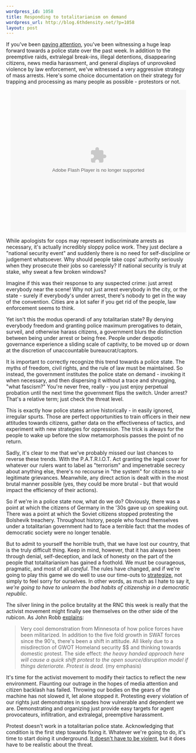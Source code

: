 ```yaml
--- 
wordpress_id: 1058
title: Responding to totalitarianism on demand
wordpress_url: http://blog.6thdensity.net/?p=1058
layout: post
---
```

<p>If you've been <a href="http://tc.indymedia.org/">paying attention</a>, you've been witnessing a huge leap forward towards a police state over the past week. In addition to the preemptive raids, extralegal break-ins, illegal detentions, disappearing citizens, news media harassment, and general displays of unprovoked violence by law enforcement, we've witnessed a very aggressive strategy of mass arrests.  Here's some choice documentation on their strategy for trapping and processing as many people as possible - protestors or not.</p>
<div align=center><embed src="http://blip.tv/play/AcuPUIWBOg" type="application/x-shockwave-flash" width="480" height="390" allowscriptaccess="always" allowfullscreen="true"></embed></div>
<p>While apologists for cops may represent indiscriminate arrests as necessary, it's actually incredibly sloppy police work. They just declare a "national security event" and suddenly there is no need for self-discipline or judgement whatsoever. Why should people take cops' authority seriously when they prosecute their jobs so carelessly? If national security is truly at stake, why sweat a few broken windows?</p>
<p>Imagine if this was their response to any suspected crime: just arrest everybody near the scene!  Why not just arrest everybody in the city, or the state - surely if everybody's under arrest, there's nobody to get in the way of the convention. Cities are a lot safer if you get rid of the people, law enforcement seems to think.<!--more--></p>
<p>Yet isn't this the modus operandi of any totalitarian state? By denying everybody freedom and granting police maximum prerogatives to detain, surveil, and otherwise harass citizens, a government blurs the distinction between being under arrest or being free.  People under despotic governance experience a sliding scale of captivity, to be moved up or down at the discretion of unaccountable bureaucrat/captors. </p>
<p>It is important to correctly recognize this trend towards a police state.  The myths of freedom, civil rights, and the rule of law must be maintained.  So instead, the government institutes the police state on demand - invoking it when necessary, and then dispersing it without a trace and shrugging, "what fascism?" You're never free, really - you just enjoy perpetual probation until the next time the government flips the switch.  Under arrest?  That's a relative term; just check the threat level.</p>
<p>This is exactly how police states arrive historically - in easily ignored, irregular spurts.  Those are perfect opportunities to train officers in their new attitudes towards citizens, gather data on the effectiveness of tactics, and experiment with new strategies for oppression. The trick is always for the people to wake up before the slow metamorphosis passes the point of no return.</p>
<p>Sadly, it's clear to me that we've probably missed our last chances to reverse these trends.  With the P.A.T.R.I.O.T. Act granting the legal cover for whatever our rulers want to label as "terrorism" and impenetrable secrecy about anything else, there's no recourse in "the system" for citizens to air legitimate grievances. Meanwhile, any direct action is dealt with in the most brutal manner possible (yes, they could be more brutal - but that would impact the efficiency of their actions).</p>
<p>So if we're in a police state now, what do we do?  Obviously, there was a point at which the citizens of Germany in the '30s gave up on speaking out.  There was a point at which the Soviet citizens stopped protesting the Bolshevik treachery. Throughout history, people who found themselves under a totalitarian government had to face a terrible fact: that the modes of democratic society were no longer tenable.</p><p>But to admit to yourself the horrible truth, that we have lost our country, that is the truly difficult thing.  Keep in mind, however, that it has always been through denial, self-deception, and lack of honesty on the part of the people that totalitarianism has gained a foothold.  We must be courageous, pragmatic, and most of all <em>careful</em>. The rules have changed, and if we're going to play this game we do well to use our time-outs to <a href="http://anarchistnews.org/?q=node/4857">strategize</a>, not simply to feel sorry for ourselves.  In other words, as much as I hate to say it, <em>we're going to have to unlearn the bad habits of citizenship in a democratic republic</em>.</p>
<p>The silver lining in the police brutality at the RNC this week is really that the activist movement might finally see themselves on the other side of the rubicon.  As John Robb <a href="http://globalguerrillas.typepad.com/johnrobb/2008/09/the-militarizat.html">explains</a>:</p><blockquote><p>Very cool demonstration from Minnesota of how police forces have been militarized. In addition to the five fold growth in SWAT forces since the 90's, there's been a shift in attitude. All likely due to a misdirection of GWOT Homeland security $$ and thinking towards domestic protest. The side effect: <em>the heavy handed approach here will cause a quick shift protest to the open source/disruption model if things deteriorate. Protest is dead.</em> (my emphasis)</p></blockquote>
<p>It's time for the activist movement to modify their tactics to reflect the new environment.  Flaunting our outrage in the hopes of media attention and citizen backlash has failed.  Throwing our bodies on the gears of the machine has not slowed it, let alone stopped it.  Protesting every violation of our rights just demonstrates in spades how vulnerable and dependent we are. Demonstrating and organizing just provide easy targets for agent provocateurs, infiltration, and extralegal, preemptive harassment.</p>
<p>Protest doesn't work in a totalitarian police state. Acknowledging that condition is the first step towards fixing it. Whatever we're going to do, it's time to start doing it underground. <a href="http://en.wikipedia.org/wiki/White_Rose">It doesn't have to be violent</a>, but it does have to be realistic about the threat.</p>

